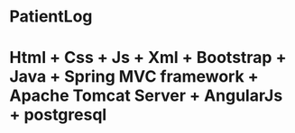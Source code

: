 # PatientLog
# Html + Css + Js + Xml + Bootstrap + Java + Spring MVC framework + Apache Tomcat Server + AngularJs + postgresql 
